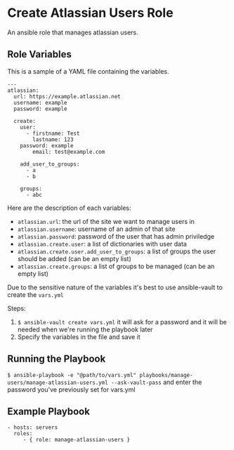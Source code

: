 Create Atlassian Users Role
=========

An ansible role that manages atlassian users.


Role Variables
--------------

This is a sample of a YAML file containing the variables.

```
---
atlassian:
  url: https://example.atlassian.net
  username: example
  password: example

  create:
    user:
      - firstname: Test
        lastname: 123
	password: example
        email: test@example.com

    add_user_to_groups:
      - a
      - b

    groups:
      - abc
```

Here are the description of each variables:

- `atlassian.url`: the url of the site we want to manage users in
- `atlassian.username`: username of an admin of that site
- `atlassian.password`: password of the user that has admin priviledge
- `atlassian.create.user`: a list of dictionaries with user data
- `atlassian.create.user.add_user_to_groups`: a list of groups the user should be added (can be an empty list)
- `atlassian.create.groups`: a list of groups to be managed (can be an empty list)

Due to the sensitive nature of the variables it's best to use ansible-vault to create the `vars.yml`

Steps:
1. `$ ansible-vault create vars.yml` it will ask for a password and it will be needed when we're running the playbook later
2. Specify the variables in the file and save it

Running the Playbook
--------------------

`$ ansible-playbook -e "@path/to/vars.yml" playbooks/manage-users/manage-atlassian-users.yml --ask-vault-pass` and enter the password you've previously set for vars.yml

Example Playbook
----------------

    - hosts: servers
      roles:
         - { role: manage-atlassian-users }

